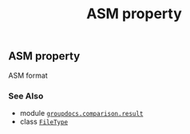 ﻿---
title: ASM property
second_title: GroupDocs.Comparison for Python via .NET API References
description: 
type: docs
url: /python-net/groupdocs.comparison.result/filetype/asm/
is_root: false
weight: 80
---

## ASM property


ASM format

### See Also
* module [`groupdocs.comparison.result`](../../)
* class [`FileType`](/comparison/python-net/groupdocs.comparison.result/filetype)
